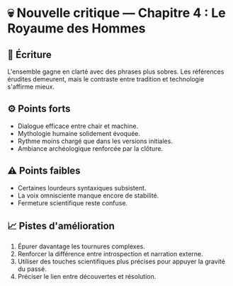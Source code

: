 # 💀 Nouvelle critique — Chapitre 4 : Le Royaume des Hommes

## 🧠 Écriture
L'ensemble gagne en clarté avec des phrases plus sobres. Les références érudites demeurent, mais le contraste entre tradition et technologie s'affirme mieux.

## ⚙️ Points forts
- Dialogue efficace entre chair et machine.
- Mythologie humaine solidement évoquée.
- Rythme moins chargé que dans les versions initiales.
- Ambiance archéologique renforcée par la clôture.

## ⚠️ Points faibles
- Certaines lourdeurs syntaxiques subsistent.
- La voix omnisciente manque encore de stabilité.
- Fermeture scientifique reste confuse.

## 📈 Pistes d'amélioration
1. Épurer davantage les tournures complexes.
2. Renforcer la différence entre introspection et narration externe.
3. Utiliser des touches scientifiques plus précises pour appuyer la gravité du passé.
4. Préciser le lien entre découvertes et résolution.
